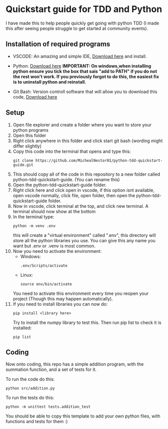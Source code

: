 # Quickstart guide for TDD and Python 

I have made this to help people quickly get going with python TDD (I made this after seeing people struggle to get started at community events). 

## Installation of required programs

- VSCODE: An amazing and simple IDE, [Download here](https://code.visualstudio.com/download) and install.

- Python: [Download here](https://www.python.org/downloads/)
**IMPORTANT: On windows,when installing python ensure you tick the box that sais "add to PATH" if you do not the rest won't work. If you previously forgot to do this, the easiest fix is to uninstall python and reinstall.**

- Git Bash: Version controll software that will allow you to download this code, [Download here](https://git-scm.com/download/win)

## Setup 

1. Open file explorer and create a folder where you want to store your python programs
2. Open this folder
3. Right click anywhere in this folder and click start git bash (wording might differ slightly) 
4. Copy this code into the terminal that opens and type this: 
    ```
    git clone https://github.com/MichealNestor01/python-tdd-quickstart-guide.git
    ```
5. This should copy all of the code in this repository to a new folder called python-tdd-quickstart-guide. (You can rename this)
6. Open the python-tdd-quickstart-guide folder.
7. Right click here and click open in vscode, if this option isnt available, open vscode normally, click file, open folder, then open the python-tdd-quickstart-guide folder. 
8. Now in vscode, click terminal at the top, and click new terminal. A terminal should now show at the bottom
9. In the terminal type:
    ```
    python -m venv .env
    ```
    this will create a "virtual environment" called ".env", this directory will store all the python libraries you use. You can give this any name you want but .env or .venv is most common.
10. Now you need to activate the environment:
    - Windows:
        ```
        .env/Scripts/activate
        ```
    - Linux:
        ```
        source env/bin/activate
        ```
    You need to activate this environment every time you reopen your project (Though this may happen automatically).
11. If you need to install libraries you can now do:
    ```
    pip install <library here>
    ```
    Try to install the numpy library to test this. Then run pip list to check it is installed:
    ```
    pip list
    ```

## Coding

Now onto coding, this repo has a simple addition program, with the summation function, and a set of tests for it. 

To run the code do this:
```
python src/addition.py
```

To run the tests do this:
```
python -m unittest tests.addition_test
```

You should be able to copy this template to add your own python files, with functions and tests for them :)